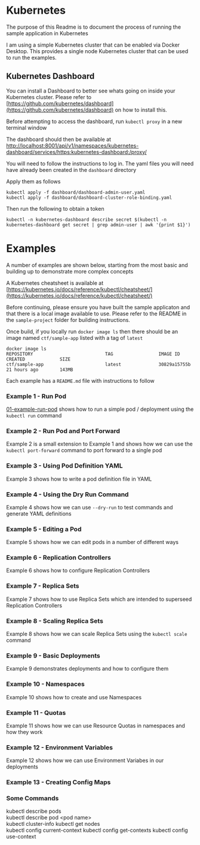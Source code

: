 # Kubernetes

The purpose of this Readme is to document the process of running the sample application in Kubernetes

I am using a simple Kubernetes cluster that can be enabled via Docker Desktop. This provides a single node Kubernetes cluster that can be used to run the examples.

## Kubernetes Dashboard

You can install a Dashboard to better see whats going on inside your Kubernetes cluster. Please refer to [https://github.com/kubernetes/dashboard](https://github.com/kubernetes/dashboard) on how to install this.

Before attempting to access the dashboard, run `kubectl proxy` in a new terminal window

The dashboard should then be available at [http://localhost:8001/api/v1/namespaces/kubernetes-dashboard/services/https:kubernetes-dashboard:/proxy/](http://localhost:8001/api/v1/namespaces/kubernetes-dashboard/services/https:kubernetes-dashboard:/proxy/)

You will need to follow the instructions to log in. The yaml files you will need have already been created in the `dashboard` directory

Apply them as follows

```
kubectl apply -f dashboard/dashboard-admin-user.yaml
kubectl apply -f dashboard/dashboard-cluster-role-binding.yaml
```

Then run the following to obtain a token

`kubectl -n kubernetes-dashboard describe secret $(kubectl -n kubernetes-dashboard get secret | grep admin-user | awk '{print $1}')`

# Examples

A number of examples are shown below, starting from the most basic and building up to demonstrate more complex concepts

A Kubernetes cheatsheet is available at [https://kubernetes.io/docs/reference/kubectl/cheatsheet/](https://kubernetes.io/docs/reference/kubectl/cheatsheet/)

Before continuing, please ensure you have built the sample applicaton and that there is a local image available to use. Please refer to the README in the `sample-project` folder for building instructions. 

Once build, if you locally run `docker image ls` then there should be an image named `ctf/sample-app` listed with a tag of `latest`

```
docker image ls
REPOSITORY                           TAG                 IMAGE ID            CREATED             SIZE
ctf/sample-app                       latest              30829a15755b        21 hours ago        143MB
```

Each example has a `README.md` file with instructions to follow

### Example 1 - Run Pod
[01-example-run-pod](01-example-run-pod/) shows how to run a simple pod / deployment using the `kubectl run` command

### Example 2 - Run Pod and Port Forward
Example 2 is a small extension to Example 1 and shows how we can use the `kubectl port-forward` command to port forward to a single pod

### Example 3 - Using Pod Definition YAML 
Example 3 shows how to write a pod definition file in YAML

### Example 4 - Using the Dry Run Command
Example 4 shows how we can use `--dry-run` to test commands and generate YAML definitions

### Example 5 - Editing a Pod
Example 5 shows how we can edit pods in a number of different ways

### Example 6 - Replication Controllers
Example 6 shows how to configure Replication Controllers

### Example 7 - Replica Sets
Example 7 shows how to use Replica Sets which are intended to superseed Replication Controllers

### Example 8 - Scaling Replica Sets
Example 8 shows how we can scale Replica Sets using the `kubectl scale` command

### Example 9 - Basic Deployments
Example 9 demonstrates deployments and how to configure them

### Example 10 - Namespaces
Example 10 shows how to create and use Namespaces

### Example 11 - Quotas
Example 11 shows how we can use Resource Quotas in namespaces and how they work

### Example 12 - Environment Variables
Example 12 shows how we can use Environment Variabes in our deployments

### Example 13 - Creating Config Maps

### Some Commands
kubectl describe pods  
kubectl describe pod \<pod name\>    
kubectl cluster-info
kubectl get nodes  
kubectl config current-context
kubectl config get-contexts
kubectl config use-context 
